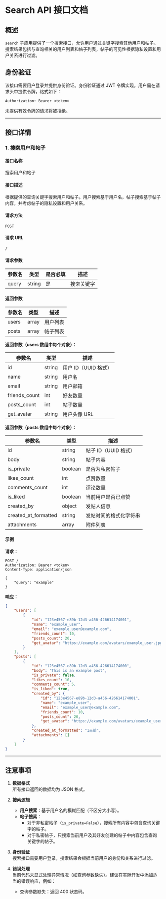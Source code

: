 # Search API 接口文档

## 概述

`search` 子应用提供了一个搜索接口，允许用户通过关键字搜索其他用户和帖子。搜索结果包括与查询相关的用户列表和帖子列表，帖子的可见性根据隐私设置和用户关系进行过滤。

## 身份验证

该接口需要用户登录并提供身份验证。身份验证通过 JWT 令牌实现，用户需在请求头中提供令牌，格式如下：

```
Authorization: Bearer <token>
```

未提供有效令牌的请求将被拒绝。

---

## 接口详情

### 1. 搜索用户和帖子

#### 接口名称
搜索用户和帖子

#### 接口描述
根据提供的查询关键字搜索用户和帖子。用户搜索基于用户名，帖子搜索基于帖子内容，并考虑帖子的隐私设置和用户关系。

#### 请求方法
`POST`

#### 请求 URL
`/`

#### 请求参数

| 参数名 | 类型   | 是否必填 | 描述           |
|--------|--------|----------|----------------|
| query  | string | 是       | 搜索关键字     |

#### 返回参数

| 参数名 | 类型  | 描述       |
|--------|-------|------------|
| users  | array | 用户列表   |
| posts  | array | 帖子列表   |

**返回参数（users 数组中每个对象）：**

| 参数名        | 类型   | 描述                  |
|---------------|--------|-----------------------|
| id            | string | 用户 ID（UUID 格式）  |
| name          | string | 用户名                |
| email         | string | 用户邮箱              |
| friends_count | int    | 好友数量              |
| posts_count   | int    | 帖子数量              |
| get_avatar    | string | 用户头像 URL          |

**返回参数（posts 数组中每个对象）：**

| 参数名                | 类型   | 描述                  |
|-----------------------|--------|-----------------------|
| id                    | string | 帖子 ID（UUID 格式）  |
| body                  | string | 帖子内容              |
| is_private            | boolean| 是否为私密帖子        |
| likes_count           | int    | 点赞数量              |
| comments_count        | int    | 评论数量              |
| is_liked              | boolean| 当前用户是否已点赞    |
| created_by            | object | 发帖人信息            |
| created_at_formatted  | string | 发帖时间的格式化字符串|
| attachments           | array  | 附件列表              |

#### 示例

**请求：**
```
POST /
Authorization: Bearer <token>
Content-Type: application/json

{
    "query": "example"
}
```

**响应：**
```json
{
    "users": [
        {
            "id": "123e4567-e89b-12d3-a456-426614174001",
            "name": "example_user",
            "email": "example_user@example.com",
            "friends_count": 10,
            "posts_count": 20,
            "get_avatar": "https://example.com/avatars/example_user.jpg"
        }
    ],
    "posts": [
        {
            "id": "123e4567-e89b-12d3-a456-426614174000",
            "body": "This is an example post",
            "is_private": false,
            "likes_count": 10,
            "comments_count": 5,
            "is_liked": true,
            "created_by": {
                "id": "123e4567-e89b-12d3-a456-426614174001",
                "name": "example_user",
                "email": "example_user@example.com",
                "friends_count": 10,
                "posts_count": 20,
                "get_avatar": "https://example.com/avatars/example_user.jpg"
            },
            "created_at_formatted": "1天前",
            "attachments": []
        }
    ]
}
```

---

## 注意事项

1. **数据格式**  
   所有接口返回的数据均为 JSON 格式。

2. **搜索逻辑**  
   - **用户搜索**：基于用户名的模糊匹配（不区分大小写）。
   - **帖子搜索**：
     - 对于非私密帖子（`is_private=False`），搜索所有内容中包含查询关键字的帖子。
     - 对于私密帖子，只搜索当前用户及其好友创建的帖子中内容包含查询关键字的帖子。

3. **身份验证**  
   搜索接口需要用户登录，搜索结果会根据当前用户的身份和关系进行过滤。

4. **错误处理**  
   当前代码未显式处理异常情况（如查询参数缺失）。建议在实际开发中添加适当的错误响应，例如：
     - 查询参数缺失：返回 400 状态码。
